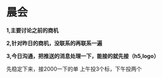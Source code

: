 # 晨会
**1,主要讨论之前的商机**

**2,针对昨日的商机，没联系的再联系一遍**

**3,今日沟通，把推送的消息处理一下，能接的就先接（h5,logo）**

先稳定下来，接2000一下的单
上午投3个标，下午投两个
